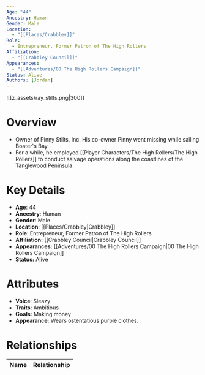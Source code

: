 ```yaml
---
Age: "44"
Ancestry: Human
Gender: Male
Location:
  - "[[Places/Crabbley]]"
Role:
  - Entrepreneur, Former Patron of The High Rollers
Affiliation:
  - "[[Crabbley Council]]"
Appearances:
  - "[[Adventures/00 The High Rollers Campaign]]"
Status: Alive
Authors: [Jordan]
---
```

![[z_assets/ray_stilts.png|300]]

# Overview
- Owner of Pinny Stilts, Inc. His co-owner Pinny went missing while sailing Boater's Bay.
- For a while, he employed [[Player Characters/The High Rollers/The High Rollers]] to conduct salvage operations along the coastlines of the Tanglewood Peninsula.

# Key Details
- **Age**: 44
- **Ancestry**: Human
- **Gender**: Male
- **Location**: [[Places/Crabbley\|Crabbley]]
- **Role**: Entrepreneur, Former Patron of The High Rollers
- **Affiliation:** [[Crabbley Council\|Crabbley Council]]
- **Appearances:** [[Adventures/00 The High Rollers Campaign\|00 The High Rollers Campaign]]
- **Status:** Alive

# Attributes
- **Voice**: Sleazy
- **Traits**: Ambitious
- **Goals:** Making money
- **Appearance**: Wears ostentatious purple clothes.

# Relationships

| Name  | Relationship |
| ----- | ------------ |
